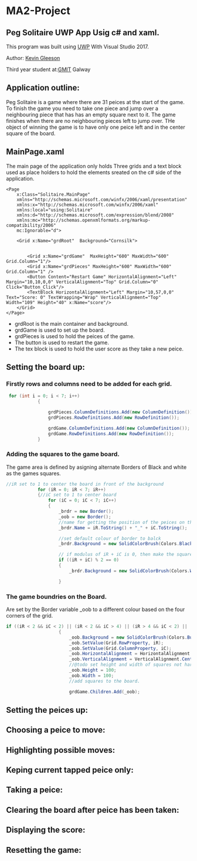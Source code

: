 # MA2-Project
## Peg Solitaire UWP App Usig c# and xaml.


This program was built using [UWP](https://docs.microsoft.com/en-us/windows/uwp/get-started/universal-application-platform-guide) With Visual Studio 2017.

Author: [Kevin Gleeson](https://github.com/kevgleeson78)

Third year student at:[GMIT](http://gmit.ie) Galway

## Application outline:
Peg Solitaire is a game where there are 31 peices at the start of the game.
To finish the game you need to take one piece and jump over a neighbouring piece that has has an empty square next to it.
The game finishes when there are no neighbouring pieces left to jump over.
THe object of winning the game is to have only one peice left and in the center square of the board.
## MainPage.xaml
The main page of the application only holds Three grids and a text block used as place holders to hold the elements sreated on the c# side of the application.
```XAML
<Page
    x:Class="Solitaire.MainPage"
    xmlns="http://schemas.microsoft.com/winfx/2006/xaml/presentation"
    xmlns:x="http://schemas.microsoft.com/winfx/2006/xaml"
    xmlns:local="using:Solitaire"
    xmlns:d="http://schemas.microsoft.com/expression/blend/2008"
    xmlns:mc="http://schemas.openxmlformats.org/markup-compatibility/2006"
    mc:Ignorable="d">

    <Grid x:Name="grdRoot"  Background="Cornsilk">


        <Grid x:Name="grdGame"  MaxHeight="600" MaxWidth="600" Grid.Column="1"/>
        <Grid x:Name="grdPieces" MaxHeight="600" MaxWidth="600" Grid.Column="1" />
        <Button Content="Restart Game" HorizontalAlignment="Left" Margin="10,10,0,0" VerticalAlignment="Top" Grid.Column="0" Click="Button_Click"/>
        <TextBlock HorizontalAlignment="Left" Margin="10,57,0,0" Text="Score: 0" TextWrapping="Wrap" VerticalAlignment="Top" Width="109" Height="40" x:Name="score"/>
    </Grid>
</Page>

```

* grdRoot is the main container and background.
* grdGame is used to set up the board.
* grdPieces is used to hold the peices of the game.
* The button is used to restart the game.
* The tex block is used to hold the user score as they take a new peice.


## Setting the board up:
### Firstly rows and columns need to be added for each grid.
```C#
 for (int i = 0; i < 7; i++)
            {

                grdPieces.ColumnDefinitions.Add(new ColumnDefinition());
                grdPieces.RowDefinitions.Add(new RowDefinition());

                grdGame.ColumnDefinitions.Add(new ColumnDefinition());
                grdGame.RowDefinitions.Add(new RowDefinition());
            }
```
### Adding the squares to the game board.
The game area is defined by asigning alternate Borders of Black and white as the games squares.
```C#
//iR set to 1 to center the board in front of the background
            for (iR = 0; iR < 7; iR++)
            {//iC set to 1 to center board
                for (iC = 0; iC < 7; iC++)
                {
                    _brdr = new Border();
                    _oob = new Border();
                    //name for getting the position of the peices on the board.
                    _brdr.Name = iR.ToString() + "_" + iC.ToString();

                    //set default colour of border to balck
                    _brdr.Background = new SolidColorBrush(Colors.Black);

                    // if modulus of iR + iC is 0, then make the square white
                    if ((iR + iC) % 2 == 0)
                    {
                        _brdr.Background = new SolidColorBrush(Colors.White);

                    }
```
### The game boundries on the Board.
Are set by the Border variable _oob to a different colour based on the four corners of the grid.

```C#
if ((iR < 2 && iC < 2) || (iR < 2 && iC > 4) || (iR > 4 && iC < 2) || (iR > 4 && iC > 4))
                    {
                        _oob.Background = new SolidColorBrush(Colors.BurlyWood);
                        _oob.SetValue(Grid.RowProperty, iR);
                        _oob.SetValue(Grid.ColumnProperty, iC);
                        _oob.HorizontalAlignment = HorizontalAlignment.Center;
                        _oob.VerticalAlignment = VerticalAlignment.Center;
                        //@todo set height and width of squares not hard coded.
                        _oob.Height = 100;
                        _oob.Width = 100;
                        //add squares to the board.

                        grdGame.Children.Add(_oob);

```


## Setting the peices up:


## Choosing a peice to move:


## Highlighting possible moves:



## Keping current tapped peice only:




## Taking a peice:

## Clearing the board after peice has been taken:


## Displaying the score:


## Resetting the game:
